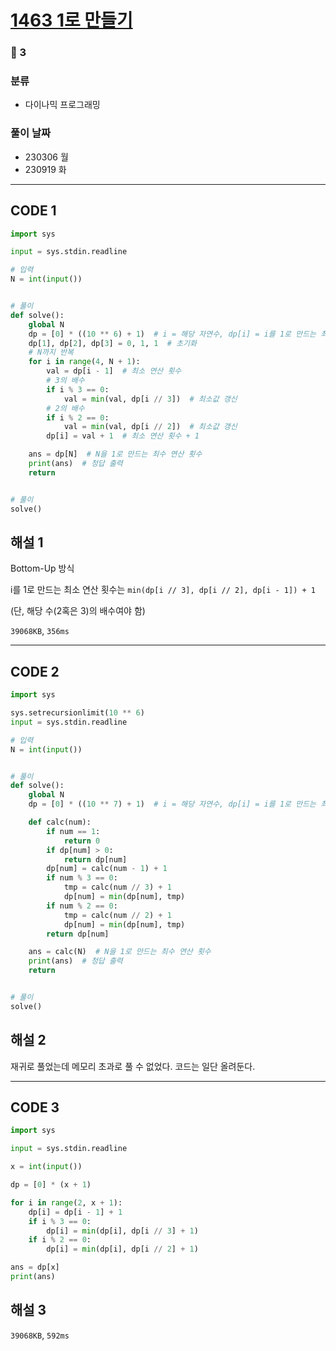 # [1463 1로 만들기](https://www.acmicpc.net/problem/1463)

### 🥈 3

### 분류

- 다이나믹 프로그래밍

### 풀이 날짜

- 230306 월
- 230919 화

---

## CODE 1

```python
import sys

input = sys.stdin.readline

# 입력
N = int(input())


# 풀이
def solve():
    global N
    dp = [0] * ((10 ** 6) + 1)  # i = 해당 자연수, dp[i] = i를 1로 만드는 최소 연산 횟수
    dp[1], dp[2], dp[3] = 0, 1, 1  # 초기화
    # N까지 반복
    for i in range(4, N + 1):
        val = dp[i - 1]  # 최소 연산 횟수
        # 3의 배수
        if i % 3 == 0:
            val = min(val, dp[i // 3])  # 최소값 갱신
        # 2의 배수
        if i % 2 == 0:
            val = min(val, dp[i // 2])  # 최소값 갱신
        dp[i] = val + 1  # 최소 연산 횟수 + 1

    ans = dp[N]  # N을 1로 만드는 최수 연산 횟수
    print(ans)  # 청답 출력
    return


# 풀이
solve()

```

## 해설 1

Bottom-Up 방식

i를 1로 만드는 최소 연산 횟수는 `min(dp[i // 3], dp[i // 2], dp[i - 1]) + 1`

(단, 해당 수(2혹은 3)의 배수여야 함)

`39068KB`, `356ms`

---

## CODE 2

```python
import sys

sys.setrecursionlimit(10 ** 6)
input = sys.stdin.readline

# 입력
N = int(input())


# 풀이
def solve():
    global N
    dp = [0] * ((10 ** 7) + 1)  # i = 해당 자연수, dp[i] = i를 1로 만드는 최소 연산 횟수

    def calc(num):
        if num == 1:
            return 0
        if dp[num] > 0:
            return dp[num]
        dp[num] = calc(num - 1) + 1
        if num % 3 == 0:
            tmp = calc(num // 3) + 1
            dp[num] = min(dp[num], tmp)
        if num % 2 == 0:
            tmp = calc(num // 2) + 1
            dp[num] = min(dp[num], tmp)
        return dp[num]

    ans = calc(N)  # N을 1로 만드는 최수 연산 횟수
    print(ans)  # 청답 출력
    return


# 풀이
solve()

```

## 해설 2

재귀로 풀었는데 메모리 초과로 풀 수 없었다. 코드는 일단 올려둔다.

---

## CODE 3

```python
import sys

input = sys.stdin.readline

x = int(input())

dp = [0] * (x + 1)

for i in range(2, x + 1):
    dp[i] = dp[i - 1] + 1
    if i % 3 == 0:
        dp[i] = min(dp[i], dp[i // 3] + 1)
    if i % 2 == 0:
        dp[i] = min(dp[i], dp[i // 2] + 1)

ans = dp[x]
print(ans)
```

## 해설 3

`39068KB`, `592ms`
